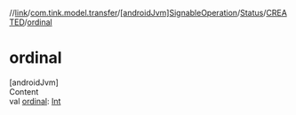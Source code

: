 //[link](../../../../index.md)/[com.tink.model.transfer](../../../index.md)/[[androidJvm]SignableOperation](../../index.md)/[Status](../index.md)/[CREATED](index.md)/[ordinal](ordinal.md)



# ordinal  
[androidJvm]  
Content  
val [ordinal](ordinal.md): [Int](https://kotlinlang.org/api/latest/jvm/stdlib/kotlin/-int/index.html)  



